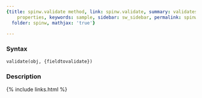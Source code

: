 ```yaml
---
{title: spinw.validate method, link: spinw.validate, summary: validates spinw object
    properties, keywords: sample, sidebar: sw_sidebar, permalink: spinw_validate,
  folder: spinw, mathjax: 'true'}

---
```


### Syntax

`validate(obj, {fieldtovalidate})`

### Description



{% include links.html %}
